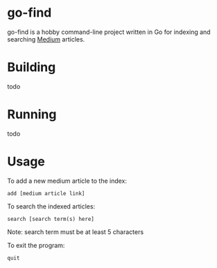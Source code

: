 # go-find

go-find is a hobby command-line project written in Go for indexing and searching [Medium](https://medium.com) articles.

# Building
todo

# Running
todo

# Usage

To add a new medium article to the index:

`add [medium article link]`

To search the indexed articles:

`search [search term(s) here]`

Note: search term must be at least 5 characters

To exit the program:

`quit`